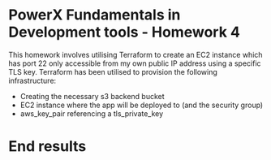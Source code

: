# PowerX Fundamentals in Development tools - Homework 4
This homework involves utilising Terraform to create an EC2 instance which has port 22 only accessible from my own public IP address using a specific TLS key.
Terraform has been utilised to provision the following infrastructure:
- Creating the necessary s3 backend bucket
- EC2 instance where the app will be deployed to (and the security group)
- aws_key_pair referencing a tls_private_key

# End results
